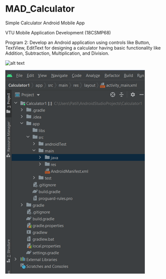 # MAD_Calculator

Simple Calculator Android Mobile App

VTU Mobile Application Development (18CSMP68)

Program 2: Develop an Android application using controls like Button, TextView, EditText for designing a calculator having basic functionality like Addition, Subtraction, Multiplication, and Division.

![alt text](https://github.com/bbpatil/MAD_Calculator/tree/master/images/sampledesign.png "Sample Design")

![alt text](https://github.com/bbpatil/MAD_Calculator/blob/master/images/Project%20Structure.png "Project Layout")

